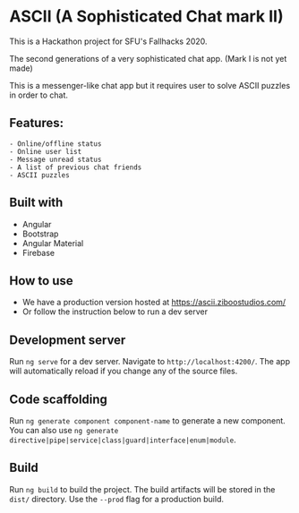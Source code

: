 # ASCII (A Sophisticated Chat mark II)
This is a Hackathon project for SFU's Fallhacks 2020.

The second generations of a very sophisticated chat app. (Mark I is not yet made)

This is a messenger-like chat app but it requires user to solve ASCII puzzles in order to chat.

## Features:
    - Online/offline status
    - Online user list
    - Message unread status
    - A list of previous chat friends
    - ASCII puzzles

## Built with
- Angular
- Bootstrap
- Angular Material
- Firebase

## How to use
- We have a production version hosted at https://ascii.ziboostudios.com/
- Or follow the instruction below to run a dev server

## Development server

Run `ng serve` for a dev server. Navigate to `http://localhost:4200/`. The app will automatically reload if you change any of the source files.

## Code scaffolding

Run `ng generate component component-name` to generate a new component. You can also use `ng generate directive|pipe|service|class|guard|interface|enum|module`.

## Build

Run `ng build` to build the project. The build artifacts will be stored in the `dist/` directory. Use the `--prod` flag for a production build.

